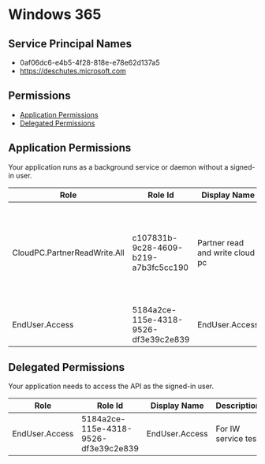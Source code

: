 # Windows 365
## Service Principal Names
- 0af06dc6-e4b5-4f28-818e-e78e62d137a5
- https://deschutes.microsoft.com

 ## Permissions
- [Application Permissions](#application-permissions)
- [Delegated Permissions](#delegated-permissions)

## Application Permissions
Your application runs as a background service or daemon without a signed-in user.

| Role | Role Id | Display Name | Description |
|---|---|---|---|
| CloudPC.PartnerReadWrite.All | c107831b-9c28-4609-b219-a7b3fc5cc190 | Partner read and write cloud pc | Allows the partner app to read and write the properties of Cloud PCs, without a signed-in user. |
| EndUser.Access | 5184a2ce-115e-4318-9526-df3e39c2e839 | EndUser.Access | For IW service test |

## Delegated Permissions
Your application needs to access the API as the signed-in user. 

| Role | Role Id | Display Name | Description |
|---|---|---|---|
| EndUser.Access | 5184a2ce-115e-4318-9526-df3e39c2e839 | EndUser.Access | For IW service test |

